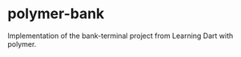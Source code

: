 polymer-bank
============

Implementation of the bank-terminal project from Learning Dart with polymer.

